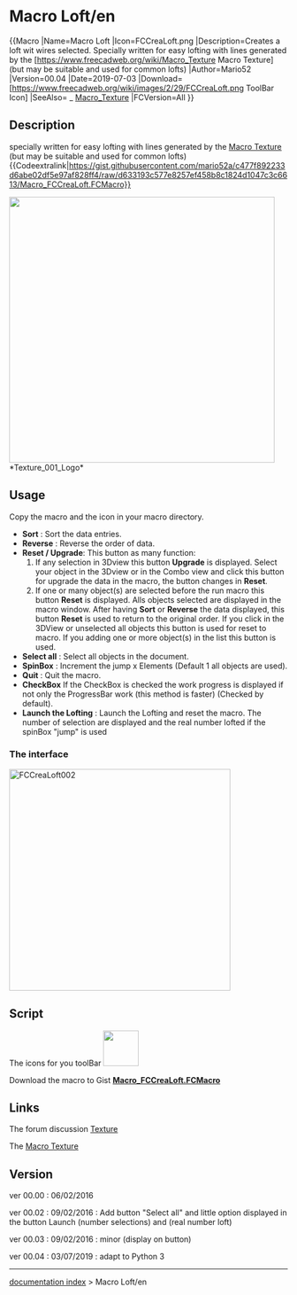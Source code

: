 # Macro Loft/en
{{Macro
|Name=Macro Loft
|Icon=FCCreaLoft.png
|Description=Creates a loft wit wires selected. Specially written for easy lofting with lines generated by the [https://www.freecadweb.org/wiki/Macro_Texture Macro Texture] (but may be suitable and used for common lofts)
|Author=Mario52
|Version=00.04
|Date=2019-07-03
|Download=[https://www.freecadweb.org/wiki/images/2/29/FCCreaLoft.png ToolBar Icon]
|SeeAlso= _ [Macro_Texture](Macro_Texture.md)
|FCVersion=All
}}

## Description

specially written for easy lofting with lines generated by the [Macro Texture](Macro_Texture.md) (but may be suitable and used for common lofts)
{{Codeextralink|https://gist.githubusercontent.com/mario52a/c477f892233d6abe02df5e97af828ff4/raw/d633193c577e8257ef458b8c1824d1047c3c6613/Macro_FCCreaLoft.FCMacro}}

<img alt="" src=images/Texture_001_Logo.png  style="width:480px;"> 
*Texture_001_Logo*

## Usage

Copy the macro and the icon in your macro directory.

-   ****Sort**** : Sort the data entries.
-   ****Reverse**** : Reverse the order of data.
-   ****Reset** / **Upgrade****: This button as many function:
    1.  If any selection in 3Dview this button **Upgrade** is displayed.
        Select your object in the 3Dview or in the Combo view and click this button for upgrade the data in the macro, the button changes in **Reset**.
    2.  If one or many object(s) are selected before the run macro this button **Reset** is displayed.
        Alls objects selected are displayed in the macro window.
        After having **Sort** or **Reverse** the data displayed, this button **Reset** is used to return to the original order.
        If you click in the 3DView or unselected all objects this button is used for reset to macro.
        If you adding one or more object(s) in the list this button is used.
-   ****Select all**** : Select all objects in the document.
-   **SpinBox** : Increment the jump x Elements (Default 1 all objects are used).
-   ****Quit**** : Quit the macro.
-   **CheckBox** If the CheckBox is checked the work progress is displayed if not only the ProgressBar work (this method is faster) (Checked by default).
-   ****Launch the Lofting**** : Launch the Lofting and reset the macro. The number of selection are displayed and the real number lofted if the spinBox \"jump\" is used

### The interface 

<img alt="FCCreaLoft002" src=images/Macro_FCCreaLoft_01.png  style="width:400px;"> 

## Script

The icons for you toolBar <img alt="" src=images/FCCreaLoft.png  style="width:64px;">

Download the macro to Gist [**Macro\_FCCreaLoft.FCMacro**](https://gist.github.com/mario52a/c477f892233d6abe02df5e97af828ff4)

## Links

The forum discussion [Texture](http://forum.freecadweb.org/viewtopic.php?f=24&t=5893&start=10)

The [Macro Texture](Macro_Texture.md)

## Version

ver 00.00 : 06/02/2016

ver 00.02 : 09/02/2016 : Add button \"Select all\" and little option displayed in the button Launch (number selections) and (real number loft)

ver 00.03 : 09/02/2016 : minor (display on button)

ver 00.04 : 03/07/2019 : adapt to Python 3

---
[documentation index](../README.md) > Macro Loft/en
